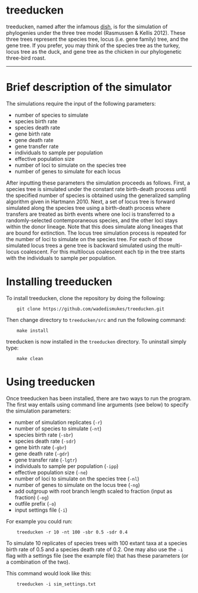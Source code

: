 # treeducken 
treeducken, named after the infamous [dish](https://en.wikipedia.org/wiki/Turducken), is for the simulation of phylogenies under the three tree model (Rasmussen &amp; Kellis 2012). These three trees represent the species tree, locus (i.e. gene family) tree, and the gene tree. If you prefer, you may think of the species tree as the turkey, locus tree as the duck, and gene tree as the chicken in our phylogenetic three-bird roast.

--------

# Brief description of the simulator

The simulations require the input of the following parameters:

* number of species to simulate
* species birth rate
* species death rate
* gene birth rate
* gene death rate
* gene transfer rate
* individuals to sample per population
* effective population size
* number of loci to simulate on the species tree
* number of genes to simulate for each locus

After inputting these parameters the simulation proceeds as follows. First, a species tree is simulated under the constant rate birth-death process until the specified number of species is obtained using the generalized sampling algorithm given in Hartmann 2010. Next, a set of locus tree is forward simulated along the species tree using a birth-death process where transfers are treated as birth events where one loci is transferred to a randomly-selected contemporaneous species, and the other loci stays within the donor lineage. Note that this does simulate along lineages that are bound for extinction. The locus tree simulation process is repeated for the number of loci to simulate on the species tree. For each of those simulated locus trees a gene tree is backward simulated using the multi-locus coalescent. For this multilocus coalescent each tip in the tree starts with the individuals to sample per population. 


# Installing treeducken

To install treeducken, clone the repository by doing the following:

```
	git clone https://github.com/wadedismukes/treeducken.git
```

Then change directory to `treeducken/src` and run the following command:

```
	make install
```

treeducken is now installed in the `treeducken` directory. To uninstall simply type:

```
	make clean
```


# Using treeducken

Once treeducken has been installed, there are two ways to run the program. The first way entails using command line arguments (see below) to specify the simulation parameters:

* number of simulation replicates (`-r`)
* number of species to simulate (`-nt`)
* species birth rate (`-sbr`)
* species death rate (`-sdr`)
* gene birth rate (`-gbr`)
* gene death rate (`-gdr`)
* gene transfer rate (`-lgtr`)
* individuals to sample per population (`-ipp`)
* effective population size (`-ne`)
* number of loci to simulate on the species tree (`-nl`)
* number of genes to simulate on the locus tree (`-ng`)
* add outgroup with root branch length scaled to fraction (input as fraction) (`-og`)
* outfile prefix (`-o`)
* input settings file (`-i`)


For example you could run:
```
	treeducken -r 10 -nt 100 -sbr 0.5 -sdr 0.4 
```
To simulate 10 replicates of species trees with 100 extant taxa at a species birth rate of 0.5 and a species death rate of 0.2. One may also use the `-i` flag with a settings file (see the example file) that has these parameters (or a combination of the two). 

This command would look like this:
```
	treeducken -i sim_settings.txt
```
